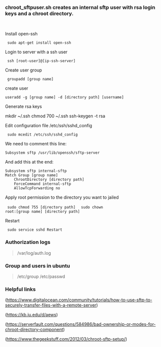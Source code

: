 
### chroot_sftpuser.sh creates an internal sftp user with rsa login keys and a chroot directory. 

<br>

 Install open-ssh

<code> sudo apt-get install open-ssh </code>

 Login to server with a ssh user

<code> ssh [root-user]@[ip-ssh-server] </code>

 Create user group

<code> groupadd [group name] </code>

 create user

<code>useradd -g [group name] -d [directory path] [username] </code>

 Generate rsa keys

mkdir ~/.ssh
chmod 700 ~/.ssh
ssh-keygen -t rsa

 Edit configuration file /etc/ssh/sshd_config

<code> sudo mcedit /etc/ssh/sshd_config</code>

 We need to comment this line:

    Subsystem sftp /usr/lib/openssh/sftp-server

 And add this at the end:

    Subsystem sftp internal-sftp
    Match Group [group name]
        ChrootDirectory [directory path]
        ForceCommand internal-sftp
        AllowTcpForwarding no

 Apply root permission to the directory you want to jailed
 
<code> sudo chmod 755 [directory path] </code>
<code> sudo chown root:[group name] [directory path] </code>

 Restart

<code> sudo service sshd Restart</code>

### Authorization logs

> /var/log/auth.log

### Group and users in ubuntu

> /etc/group
> /etc/passwd

### Helpful links
(https://www.digitalocean.com/community/tutorials/how-to-use-sftp-to-securely-transfer-files-with-a-remote-server)

(https://kb.iu.edu/d/aews)

(https://serverfault.com/questions/584986/bad-ownership-or-modes-for-chroot-directory-component)

(https://www.thegeekstuff.com/2012/03/chroot-sftp-setup/)
